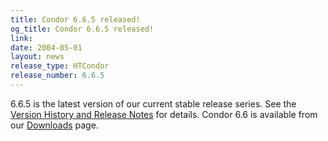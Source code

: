 ```yaml
---
title: Condor 6.6.5 released!
og_title: Condor 6.6.5 released!
link: 
date: 2004-05-01
layout: news
release_type: HTCondor
release_number: 6.6.5
---
```


6.6.5 is the latest version of our current stable     release series. See the  <a href="manual/latest-stable/9_Version_History.html"> Version History and Release Notes</a> for details. Condor 6.6 is available from our <a href="downloads/">Downloads</a> page.
